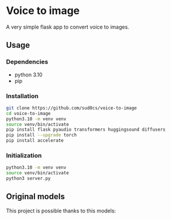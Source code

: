 # Voice to image

A very simple flask app to convert voice to images.

## Usage

### Dependencies

- python 3.10
- pip

### Installation

```bash
git clone https://github.com/sud0cs/voice-to-image
cd voice-to-image
python3.10 -m venv venv
source venv/bin/activate
pip install flask pyaudio transformers huggingsound diffusers
pip install --upgrade torch
pip install accelerate
```

### Initialization

```bash
python3.10 -m venv venv
source venv/bin/activate
python3 server.py
```

## Original models
This project is possible thanks to this models:
